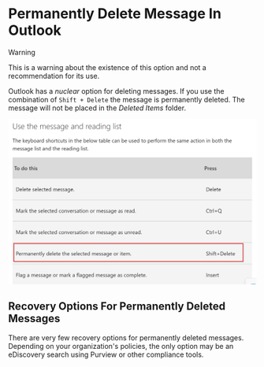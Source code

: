 # Permanently Delete Message In Outlook

>[!Warning]
>This is a warning about the existence of this option and not a recommendation for its use.

Outlook has a *nuclear* option for deleting messages.
If you use the combination of `Shift + Delete` the message is permanently deleted.
The message will not be placed in the *Deleted Items* folder.

![outlook-shift-delete-option](outlook-shift-delete-shortcut.png)

## Recovery Options For Permanently Deleted Messages

There are very few recovery options for permanently deleted messages.
Depending on your organization's policies, the only option may be an eDiscovery search using Purview or other compliance tools.
